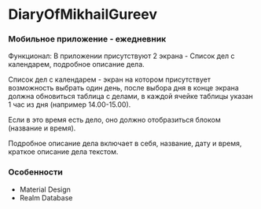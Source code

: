 # DiaryOfMikhailGureev

### Мобильное приложение - ежедневник

Функционал: В приложении присутствуют 2 экрана - Список дел с календарем,
подробное описание дела.

Список дел с календарем - экран на котором присутствует возможность
выбрать один день, после выбора дня в конце экрана должна обновиться
таблица с делами, в каждой ячейке таблицы указан 1 час из дня (например
14.00-15.00).

Если в это время есть дело, оно должно отобразиться блоком (название и
время).

Подробное описание дела включает в себя, название, дату и время, краткое
описание дела текстом.

### Особенности
- Material Design
- Realm Database
